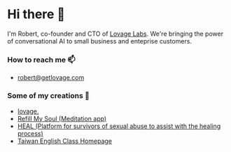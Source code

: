 # Hi there 👋

I'm Robert, co-founder and CTO of [Lovage Labs](https://getlovage.com). We're bringing the power of conversational AI to small business and enteprise customers.

### How to reach me 📫

- [robert@getlovage.com](mailto:rober@getlovage.com)

### Some of my creations 🔮
- [lovage.](https://getlovage.com)
- [Refill My Soul (Meditation app)](https://apps.apple.com/us/app/refill-my-soul/id1497433293)
- [HEAL (Platform for survivors of sexual abuse to assist with the healing process)](https://www.sacredinnocenceinternational.org/about-heal.html)
- [Taiwan English Class Homepage](https://taiwaneng.com)


<!--
**rhinck/rhinck** is a ✨ _special_ ✨ repository because its `README.md` (this file) appears on your GitHub profile.

Here are some ideas to get you started:

- 🔭 I’m currently working on ...
- 🌱 I’m currently learning ...
- 👯 I’m looking to collaborate on ...
- 🤔 I’m looking for help with ...
- 💬 Ask me about ...
- 📫 How to reach me: ...
- 😄 Pronouns: ...
- ⚡ Fun fact: ...
-->
